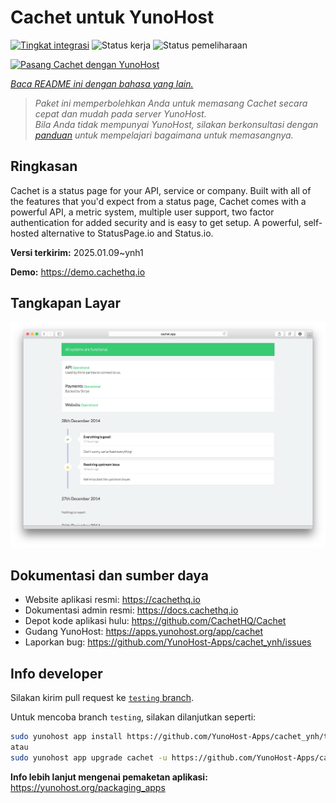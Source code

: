 <!--
N.B.: README ini dibuat secara otomatis oleh <https://github.com/YunoHost/apps/tree/master/tools/readme_generator>
Ini TIDAK boleh diedit dengan tangan.
-->

# Cachet untuk YunoHost

[![Tingkat integrasi](https://apps.yunohost.org/badge/integration/cachet)](https://ci-apps.yunohost.org/ci/apps/cachet/)
![Status kerja](https://apps.yunohost.org/badge/state/cachet)
![Status pemeliharaan](https://apps.yunohost.org/badge/maintained/cachet)

[![Pasang Cachet dengan YunoHost](https://install-app.yunohost.org/install-with-yunohost.svg)](https://install-app.yunohost.org/?app=cachet)

*[Baca README ini dengan bahasa yang lain.](./ALL_README.md)*

> *Paket ini memperbolehkan Anda untuk memasang Cachet secara cepat dan mudah pada server YunoHost.*  
> *Bila Anda tidak mempunyai YunoHost, silakan berkonsultasi dengan [panduan](https://yunohost.org/install) untuk mempelajari bagaimana untuk memasangnya.*

## Ringkasan

Cachet is a status page for your API, service or company. Built with all of the features that you'd expect from a status page, Cachet comes with a powerful API, a metric system, multiple user support, two factor authentication for added security and is easy to get setup. A powerful, self-hosted alternative to StatusPage.io and Status.io.


**Versi terkirim:** 2025.01.09~ynh1

**Demo:** <https://demo.cachethq.io>

## Tangkapan Layar

![Tangkapan Layar pada Cachet](./doc/screenshots/main-interface.png)

## Dokumentasi dan sumber daya

- Website aplikasi resmi: <https://cachethq.io>
- Dokumentasi admin resmi: <https://docs.cachethq.io>
- Depot kode aplikasi hulu: <https://github.com/CachetHQ/Cachet>
- Gudang YunoHost: <https://apps.yunohost.org/app/cachet>
- Laporkan bug: <https://github.com/YunoHost-Apps/cachet_ynh/issues>

## Info developer

Silakan kirim pull request ke [`testing` branch](https://github.com/YunoHost-Apps/cachet_ynh/tree/testing).

Untuk mencoba branch `testing`, silakan dilanjutkan seperti:

```bash
sudo yunohost app install https://github.com/YunoHost-Apps/cachet_ynh/tree/testing --debug
atau
sudo yunohost app upgrade cachet -u https://github.com/YunoHost-Apps/cachet_ynh/tree/testing --debug
```

**Info lebih lanjut mengenai pemaketan aplikasi:** <https://yunohost.org/packaging_apps>

